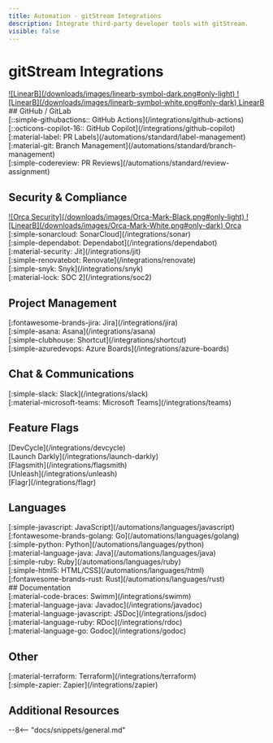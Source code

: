 ```yaml
---
title: Automation - gitStream Integrations
description: Integrate third-party developer tools with gitStream.
visible: false
---
```

# gitStream Integrations
<!-- --8<-- [start:integrations]-->
<div class="integrations-list" markdown="1">

<div class="integrations-card" markdown="1">
<div class="integrations-card-title" markdown="1">
<a href=/integrations/linearb>![LinearB](/downloads/images/linearb-symbol-dark.png#only-light) ![LinearB](/downloads/images/linearb-symbol-white.png#only-dark) LinearB</a>
</div>
</div>

</div>
## GitHub / GitLab
<div class="integrations-list" markdown="1">

<div class="integrations-card" markdown="1">
<div class="integrations-card-title" markdown="1">
[::simple-githubactions:: GitHub Actions](/integrations/github-actions)
</div>
</div>

<div class="integrations-card" markdown="1">
<div class="integrations-card-title" markdown="1">
[::octicons-copilot-16:: GitHub Copilot](/integrations/github-copilot)
</div>
</div>

<div class="integrations-card" markdown="1">
<div class="integrations-card-title" markdown="1">
[:material-label: PR Labels](/automations/standard/label-management)
</div>
</div>

<div class="integrations-card" markdown="1">
<div class="integrations-card-title" markdown="1">
[:material-git: Branch Management](/automations/standard/branch-management)
</div>
</div>

<div class="integrations-card" markdown="1">
<div class="integrations-card-title" markdown="1">
[:simple-codereview: PR Reviews](/automations/standard/review-assignment)
</div>
</div>

</div>

## Security & Compliance

<div class="integrations-list" markdown="1">

<div class="integrations-card" markdown="1">
<div class="integrations-card-title" markdown="1">
<a href=/integrations/orca-security>![Orca Security](/downloads/images/Orca-Mark-Black.png#only-light) ![LinearB](/downloads/images/Orca-Mark-White.png#only-dark) Orca</a>
</div>
</div>

<div class="integrations-card" markdown="1">
<div class="integrations-card-title" markdown="1">
[:simple-sonarcloud: SonarCloud](/integrations/sonar)
</div>
</div>

<div class="integrations-card" markdown="1">
<div class="integrations-card-title" markdown="1">
[:simple-dependabot: Dependabot](/integrations/dependabot)
</div>
</div>

<div class="integrations-card" markdown="1">
<div class="integrations-card-title" markdown="1">
[:material-security: Jit](/integrations/jit)
</div>
</div>

<div class="integrations-card" markdown="1">
<div class="integrations-card-title" markdown="1">
[:simple-renovatebot: Renovate](/integrations/renovate)
</div>
</div>

<div class="integrations-card" markdown="1">
<div class="integrations-card-title" markdown="1">
[:simple-snyk: Snyk](/integrations/snyk)
</div>
</div>

<div class="integrations-card" markdown="1">
<div class="integrations-card-title" markdown="1">
[:material-lock: SOC 2](/integrations/soc2)
</div>
</div>

</div>

## Project Management

<div class="integrations-list" markdown="1">

<div class="integrations-card" markdown="1">
<div class="integrations-card-title" markdown="1">
[:fontawesome-brands-jira: Jira](/integrations/jira)
</div>
</div>

<div class="integrations-card" markdown="1">
<div class="integrations-card-title" markdown="1">
[:simple-asana: Asana](/integrations/asana)
</div>
</div>

<div class="integrations-card" markdown="1">
<div class="integrations-card-title" markdown="1">
[:simple-clubhouse: Shortcut](/integrations/shortcut)
</div>
</div>

<div class="integrations-card" markdown="1">
<div class="integrations-card-title" markdown="1">
[:simple-azuredevops: Azure Boards](/integrations/azure-boards)
</div>
</div>

</div>

## Chat & Communications

<div class="integrations-list" markdown="1">

<div class="integrations-card" markdown="1">
<div class="integrations-card-title" markdown="1">
[:simple-slack: Slack](/integrations/slack)
</div>
</div>

<div class="integrations-card" markdown="1">
<div class="integrations-card-title" markdown="1">
[:material-microsoft-teams: Microsoft Teams](/integrations/teams)
</div>
</div>

</div>

## Feature Flags
<div class="integrations-list" markdown="1">

<div class="integrations-card" markdown="1">
<div class="integrations-card-title" markdown="1">
[DevCycle](/integrations/devcycle)
</div>
</div>

<div class="integrations-card" markdown="1">
<div class="integrations-card-title" markdown="1">
[Launch Darkly](/integrations/launch-darkly)
</div>
</div>

<div class="integrations-card" markdown="1">
<div class="integrations-card-title" markdown="1">
[Flagsmith](/integrations/flagsmith)
</div>
</div>

<div class="integrations-card" markdown="1">
<div class="integrations-card-title" markdown="1">
[Unleash](/integrations/unleash)
</div>
</div>

<div class="integrations-card" markdown="1">
<div class="integrations-card-title" markdown="1">
[Flagr](/integrations/flagr)
</div>
</div>

</div>


## Languages
<div class="integrations-list" markdown="1">

<div class="integrations-card" markdown="1">
<div class="integrations-card-title" markdown="1">
[:simple-javascript: JavaScript](/automations/languages/javascript)
</div>
</div>

<div class="integrations-card" markdown="1">
<div class="integrations-card-title" markdown="1">
[:fontawesome-brands-golang: Go](/automations/languages/golang)
</div>
</div>

<div class="integrations-card" markdown="1">
<div class="integrations-card-title" markdown="1">
[:simple-python: Python](/automations/languages/python)
</div>
</div>

<div class="integrations-card" markdown="1">
<div class="integrations-card-title" markdown="1">
[:material-language-java: Java](/automations/languages/java)
</div>
</div>

<div class="integrations-card" markdown="1">
<div class="integrations-card-title" markdown="1">
[:simple-ruby: Ruby](/automations/languages/ruby)
</div>
</div>

<div class="integrations-card" markdown="1">
<div class="integrations-card-title" markdown="1">
[:simple-html5: HTML/CSS](/automations/languages/html)
</div>
</div>

<div class="integrations-card" markdown="1">
<div class="integrations-card-title" markdown="1">
[:fontawesome-brands-rust: Rust](/automations/languages/rust)
</div>
</div>

</div>
## Documentation

<div class="integrations-list" markdown="1">

<div class="integrations-card" markdown="1">
<div class="integrations-card-title" markdown="1">
[:material-code-braces: Swimm](/integrations/swimm)
</div>
</div>

<div class="integrations-card" markdown="1">
<div class="integrations-card-title" markdown="1">
[:material-language-java: Javadoc](/integrations/javadoc)
</div>
</div>

<div class="integrations-card" markdown="1">
<div class="integrations-card-title" markdown="1">
[:material-language-javascript: JSDoc](/integrations/jsdoc)
</div>
</div>

<div class="integrations-card" markdown="1">
<div class="integrations-card-title" markdown="1">
[:material-language-ruby: RDoc](/integrations/rdoc)
</div>
</div>

<div class="integrations-card" markdown="1">
<div class="integrations-card-title" markdown="1">
[:material-language-go: Godoc](/integrations/godoc)
</div>
</div>

</div>

## Other

<div class="integrations-list" markdown="1">

<div class="integrations-card" markdown="1">
<div class="integrations-card-title" markdown="1">
[:material-terraform: Terraform](/integrations/terraform)
</div>
</div>

<div class="integrations-card" markdown="1">
<div class="integrations-card-title" markdown="1">
[:simple-zapier: Zapier](/integrations/zapier)
</div>
</div>

</div>
<!-- --8<-- [end:integrations]-->

## Additional Resources
--8<-- "docs/snippets/general.md"
